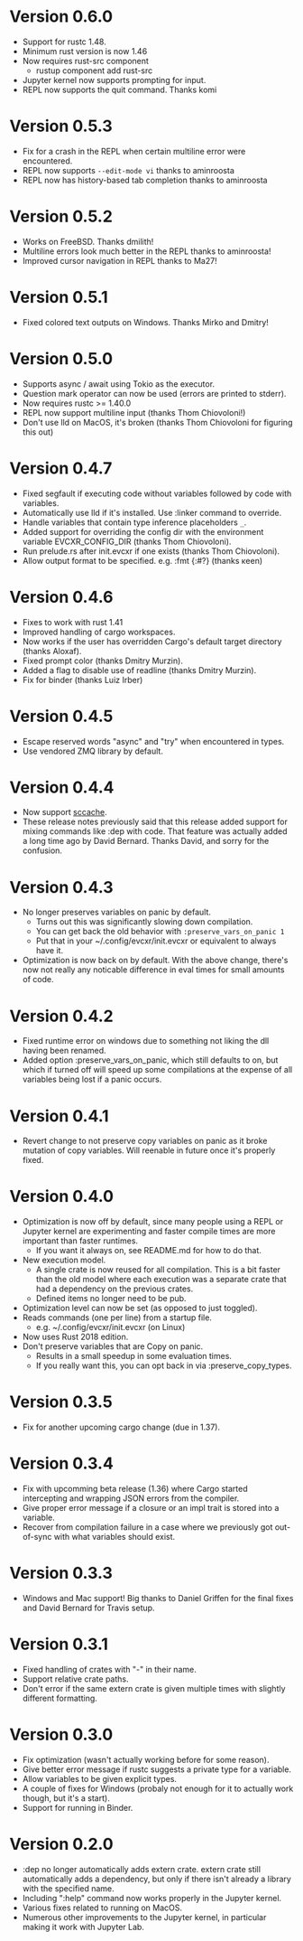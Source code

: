 # Version 0.6.0
* Support for rustc 1.48.
* Minimum rust version is now 1.46
* Now requires rust-src component
  * rustup component add rust-src
* Jupyter kernel now supports prompting for input.
* REPL now supports the quit command. Thanks komi

# Version 0.5.3
* Fix for a crash in the REPL when certain multiline error were encountered.
* REPL now supports `--edit-mode vi` thanks to aminroosta
* REPL now has history-based tab completion thanks to aminroosta

# Version 0.5.2
* Works on FreeBSD. Thanks dmilith!
* Multiline errors look much better in the REPL thanks to aminroosta!
* Improved cursor navigation in REPL thanks to Ma27!

# Version 0.5.1
* Fixed colored text outputs on Windows. Thanks Mirko and Dmitry!

# Version 0.5.0
* Supports async / await using Tokio as the executor.
* Question mark operator can now be used (errors are printed to stderr).
* Now requires rustc >= 1.40.0
* REPL now support multiline input (thanks Thom Chiovoloni!)
* Don't use lld on MacOS, it's broken (thanks Thom Chiovoloni for figuring this
  out)

# Version 0.4.7
* Fixed segfault if executing code without variables followed by code with
  variables.
* Automatically use lld if it's installed. Use :linker command to override.
* Handle variables that contain type inference placeholders `_`.
* Added support for overriding the config dir with the environment variable
  EVCXR_CONFIG_DIR (thanks Thom Chiovoloni).
* Run prelude.rs after init.evcxr if one exists (thanks Thom Chiovoloni).
* Allow output format to be specified. e.g. :fmt {:#?} (thanks κeen)

# Version 0.4.6
* Fixes to work with rust 1.41
* Improved handling of cargo workspaces.
* Now works if the user has overridden Cargo's default target directory (thanks
  Aloxaf).
* Fixed prompt color (thanks Dmitry Murzin).
* Added a flag to disable use of readline (thanks Dmitry Murzin).
* Fix for binder (thanks Luiz Irber)

# Version 0.4.5
* Escape reserved words "async" and "try" when encountered in types.
* Use vendored ZMQ library by default.

# Version 0.4.4
* Now support [sccache](https://github.com/mozilla/sccache).
* These release notes previously said that this release added support for mixing
  commands like :dep with code. That feature was actually added a long time ago
  by David Bernard. Thanks David, and sorry for the confusion.

# Version 0.4.3
* No longer preserves variables on panic by default.
  * Turns out this was significantly slowing down compilation.
  * You can get back the old behavior with `:preserve_vars_on_panic 1`
  * Put that in your ~/.config/evcxr/init.evcxr or equivalent to always have it.
* Optimization is now back on by default. With the above change, there's now not
  really any noticable difference in eval times for small amounts of code.

# Version 0.4.2
* Fixed runtime error on windows due to something not liking the dll having been
  renamed.
* Added option :preserve_vars_on_panic, which still defaults to on, but which if
  turned off will speed up some compilations at the expense of all variables
  being lost if a panic occurs.

# Version 0.4.1
* Revert change to not preserve copy variables on panic as it broke mutation of
  copy variables. Will reenable in future once it's properly fixed.

# Version 0.4.0
* Optimization is now off by default, since many people using a REPL or Jupyter
  kernel are experimenting and faster compile times are more important than
  faster runtimes.
    * If you want it always on, see README.md for how to do that.
* New execution model.
  * A single crate is now reused for all compilation. This is a bit faster than
    the old model where each execution was a separate crate that had a
    dependency on the previous crates.
  * Defined items no longer need to be pub.
* Optimization level can now be set (as opposed to just toggled).
* Reads commands (one per line) from a startup file.
  * e.g. ~/.config/evcxr/init.evcxr (on Linux)
* Now uses Rust 2018 edition.
* Don't preserve variables that are Copy on panic.
  * Results in a small speedup in some evaluation times.
  * If you really want this, you can opt back in via :preserve_copy_types.

# Version 0.3.5
* Fix for another upcoming cargo change (due in 1.37).

# Version 0.3.4
* Fix with upcomming beta release (1.36) where Cargo started intercepting and
  wrapping JSON errors from the compiler.
* Give proper error message if a closure or an impl trait is stored into a
  variable.
* Recover from compilation failure in a case where we previously got out-of-sync
  with what variables should exist.

# Version 0.3.3
* Windows and Mac support! Big thanks to Daniel Griffen for the final fixes and
  David Bernard for Travis setup.

# Version 0.3.1
* Fixed handling of crates with "-" in their name.
* Support relative crate paths.
* Don't error if the same extern crate is given multiple times with slightly
  different formatting.

# Version 0.3.0
* Fix optimization (wasn't actually working before for some reason).
* Give better error message if rustc suggests a private type for a variable.
* Allow variables to be given explicit types.
* A couple of fixes for Windows (probaly not enough for it to actually work
  though, but it's a start).
* Support for running in Binder.

# Version 0.2.0

* :dep no longer automatically adds extern crate. extern crate still
  automatically adds a dependency, but only if there isn't already a library
  with the specified name.
* Including ":help" command now works properly in the Jupyter kernel.
* Various fixes related to running on MacOS.
* Numerous other improvements to the Jupyter kernel, in particular making it
  work with Jupyter Lab.
